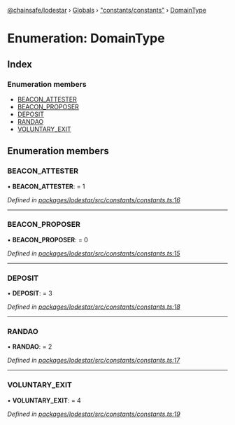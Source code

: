 [@chainsafe/lodestar](../README.md) › [Globals](../globals.md) › ["constants/constants"](../modules/_constants_constants_.md) › [DomainType](_constants_constants_.domaintype.md)

# Enumeration: DomainType

## Index

### Enumeration members

* [BEACON_ATTESTER](_constants_constants_.domaintype.md#beacon_attester)
* [BEACON_PROPOSER](_constants_constants_.domaintype.md#beacon_proposer)
* [DEPOSIT](_constants_constants_.domaintype.md#deposit)
* [RANDAO](_constants_constants_.domaintype.md#randao)
* [VOLUNTARY_EXIT](_constants_constants_.domaintype.md#voluntary_exit)

## Enumeration members

###  BEACON_ATTESTER

• **BEACON_ATTESTER**: = 1

*Defined in [packages/lodestar/src/constants/constants.ts:16](https://github.com/ChainSafe/lodestar/blob/2fb982b/packages/lodestar/src/constants/constants.ts#L16)*

___

###  BEACON_PROPOSER

• **BEACON_PROPOSER**: = 0

*Defined in [packages/lodestar/src/constants/constants.ts:15](https://github.com/ChainSafe/lodestar/blob/2fb982b/packages/lodestar/src/constants/constants.ts#L15)*

___

###  DEPOSIT

• **DEPOSIT**: = 3

*Defined in [packages/lodestar/src/constants/constants.ts:18](https://github.com/ChainSafe/lodestar/blob/2fb982b/packages/lodestar/src/constants/constants.ts#L18)*

___

###  RANDAO

• **RANDAO**: = 2

*Defined in [packages/lodestar/src/constants/constants.ts:17](https://github.com/ChainSafe/lodestar/blob/2fb982b/packages/lodestar/src/constants/constants.ts#L17)*

___

###  VOLUNTARY_EXIT

• **VOLUNTARY_EXIT**: = 4

*Defined in [packages/lodestar/src/constants/constants.ts:19](https://github.com/ChainSafe/lodestar/blob/2fb982b/packages/lodestar/src/constants/constants.ts#L19)*
